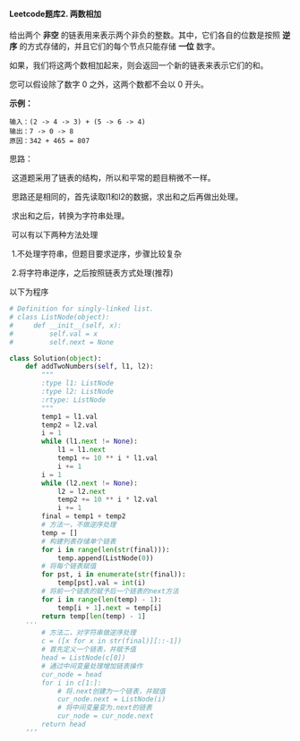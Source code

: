 #### Leetcode题库2. 两数相加

给出两个 **非空** 的链表用来表示两个非负的整数。其中，它们各自的位数是按照 **逆序** 的方式存储的，并且它们的每个节点只能存储 **一位** 数字。

如果，我们将这两个数相加起来，则会返回一个新的链表来表示它们的和。

您可以假设除了数字 0 之外，这两个数都不会以 0 开头。

**示例：**

```
输入：(2 -> 4 -> 3) + (5 -> 6 -> 4)
输出：7 -> 0 -> 8
原因：342 + 465 = 807
```

思路：

​	这道题采用了链表的结构，所以和平常的题目稍微不一样。

​	思路还是相同的，首先读取l1和l2的数据，求出和之后再做出处理。

​	求出和之后，转换为字符串处理。

​	可以有以下两种方法处理

​	1.不处理字符串，但题目要求逆序，步骤比较复杂

​	2.将字符串逆序，之后按照链表方式处理(推荐)

以下为程序

```python
# Definition for singly-linked list.
# class ListNode(object):
#     def __init__(self, x):
#         self.val = x
#         self.next = None

class Solution(object):
    def addTwoNumbers(self, l1, l2):
        """
        :type l1: ListNode
        :type l2: ListNode
        :rtype: ListNode
        """
        temp1 = l1.val
        temp2 = l2.val
        i = 1
        while (l1.next != None):
            l1 = l1.next
            temp1 += 10 ** i * l1.val
            i += 1
        i = 1
        while (l2.next != None):
            l2 = l2.next
            temp2 += 10 ** i * l2.val
            i += 1
        final = temp1 + temp2
		# 方法一，不做逆序处理
        temp = []
        # 构建列表存储单个链表
        for i in range(len(str(final))):
            temp.append(ListNode(0))
        # 将每个链表赋值
        for pst, i in enumerate(str(final)):
            temp[pst].val = int(i)
        # 将前一个链表的赋予后一个链表的next方法
        for i in range(len(temp) - 1):
            temp[i + 1].next = temp[i]
        return temp[len(temp) - 1]
   	'''
    	# 方法二，对字符串做逆序处理
        c = ([x for x in str(final)][::-1])
        # 首先定义一个链表，并赋予值
        head = ListNode(c[0])
        # 通过中间变量处理增加链表操作
        cur_node = head
        for i in c[1:]:
        	# 将.next创建为一个链表，并赋值
            cur_node.next = ListNode(i)
            # 将中间变量变为.next的链表
            cur_node = cur_node.next
        return head   
	’‘’
```

